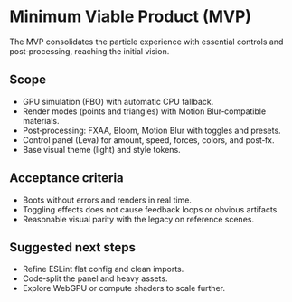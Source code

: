 # Minimum Viable Product (MVP)

The MVP consolidates the particle experience with essential controls and post‑processing, reaching the initial vision.

## Scope

- GPU simulation (FBO) with automatic CPU fallback.
- Render modes (points and triangles) with Motion Blur‑compatible materials.
- Post‑processing: FXAA, Bloom, Motion Blur with toggles and presets.
- Control panel (Leva) for amount, speed, forces, colors, and post‑fx.
- Base visual theme (light) and style tokens.

## Acceptance criteria

- Boots without errors and renders in real time.
- Toggling effects does not cause feedback loops or obvious artifacts.
- Reasonable visual parity with the legacy on reference scenes.

## Suggested next steps

- Refine ESLint flat config and clean imports.
- Code‑split the panel and heavy assets.
- Explore WebGPU or compute shaders to scale further.
